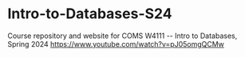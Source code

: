 # Intro-to-Databases-S24
Course repository and website for COMS W4111 -- Intro to Databases, Spring 2024
https://www.youtube.com/watch?v=pJ05omgQCMw
